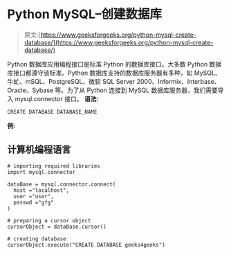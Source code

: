 # Python MySQL–创建数据库

> 原文:[https://www.geeksforgeeks.org/python-mysql-create-database/](https://www.geeksforgeeks.org/python-mysql-create-database/)

Python 数据库应用编程接口是标准 Python 的数据库接口。大多数 Python 数据库接口都遵守该标准。Python 数据库支持的数据库服务器有多种，如 MySQL、牛虻、mSQL、PostgreSQL、微软 SQL Server 2000、Informix、Interbase、Oracle、Sybase 等。为了从 Python 连接到 MySQL 数据库服务器，我们需要导入 mysql.connector 接口。
**语法:**

```
CREATE DATABASE DATABASE_NAME
```

**例:**

## 计算机编程语言

```
# importing required libraries
import mysql.connector

dataBase = mysql.connector.connect(
  host ="localhost",
  user ="user",
  passwd ="gfg"
)

# preparing a cursor object
cursorObject = dataBase.cursor()

# creating database
cursorObject.execute("CREATE DATABASE geeks4geeks")
```
